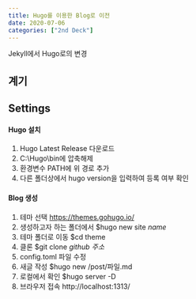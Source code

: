 ```yaml
---
title: Hugo를 이용한 Blog로 이전 
date: 2020-07-06
categories: ["2nd Deck"]
---
```


Jekyll에서 Hugo로의 변경

## 계기



## Settings

#### Hugo 설치
1. Hugo Latest Release 다운로드
2. C:\Hugo\bin에 압축해제
3. 환경변수 PATH에 위 경로 추가
4. 다른 폴더상에서 hugo version을 입력하여 등록 여부 확인 

#### Blog 생성
1. 테마 선택 https://themes.gohugo.io/
2. 생성하고자 하는 폴더에서 $hugo new site *name*
3. 테마 폴더로 이동 $cd theme
4. 클론 $git clone *github 주소*
5. config.toml 파일 수정
6. 새글 작성 $hugo new /post/파일.md
7. 로컬에서 확인 $hugo server -D
8. 브라우저 접속 http://localhost:1313/


